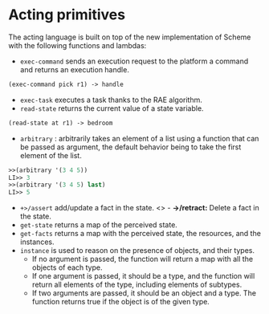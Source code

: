 # Acting primitives

The acting language is built on top of the new implementation of Scheme with the following functions and lambdas:

- `exec-command` sends an execution request to the platform a command and returns an execution handle.
```lisp
(exec-command pick r1) -> handle
```
- `exec-task` executes a task thanks to the RAE algorithm.
- `read-state` returns the current value of a state variable.
```lisp
(read-state at r1) -> bedroom
```
- `arbitrary` : arbitrarily takes an element of a list using a function that can be passed as argument, the default behavior being to take the first element of the list.
```lisp
>>(arbitrary '(3 4 5))
LI>> 3
>>(arbitrary '(3 4 5) last)
LI>> 5
```
- `+>/assert` add/update a fact in the state.
<> - **->/retract:** Delete a fact in the state.
- `get-state` returns a map of the perceived state.
- `get-facts` returns a map with the perceived state, the resources, and the instances.
- `instance` is used to reason on the presence of objects, and their types.
    - If no argument is passed, the function will return a map with all the objects of each type.
    - If one argument is passed, it should be a type, and the function will return all elements of the type, including elements of subtypes.
    - If two arguments are passed, it should be an object and a type.
    The function returns true if the object is of the given type.


